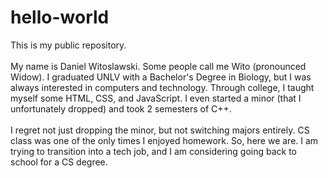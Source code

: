 # hello-world
This is my public repository. <br><br>
My name is Daniel Witoslawski. Some people call me Wito (pronounced Widow). I graduated UNLV with a Bachelor's Degree in Biology, but I was always interested in computers and technology. Through college, I taught myself some HTML, CSS, and JavaScript. I even started a minor (that I unfortunately dropped) and took 2 semesters of C++. <br><br>
I regret not just dropping the minor, but not switching majors entirely. CS class was one of the only times I enjoyed homework. So, here we are. I am trying to transition into a tech job, and I am considering going back to school for a CS degree. 
